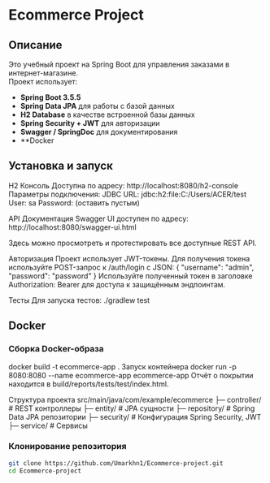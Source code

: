 # Ecommerce Project

## Описание
Это учебный проект на Spring Boot для управления заказами в интернет-магазине.  
Проект использует:  
- **Spring Boot 3.5.5**  
- **Spring Data JPA** для работы с базой данных  
- **H2 Database** в качестве встроенной базы данных  
- **Spring Security + JWT** для авторизации  
- **Swagger / SpringDoc** для документирования 
- **Docker
 

## Установка и запуск
H2 Консоль
Доступна по адресу:
http://localhost:8080/h2-console
Параметры подключения:
JDBC URL: jdbc:h2:file:C:/Users/ACER/test
User: sa
Password: (оставить пустым)


API Документация
Swagger UI доступен по адресу:
http://localhost:8080/swagger-ui.html

Здесь можно просмотреть и протестировать все доступные REST API.

Авторизация
Проект использует JWT-токены.
Для получения токена используйте POST-запрос к /auth/login с JSON:
{
  "username": "admin",
  "password": "password"
}
Используйте полученный токен в заголовке Authorization: Bearer <token> для доступа к защищённым эндпоинтам.

Тесты
Для запуска тестов:
./gradlew test

## Docker
### Сборка Docker-образа
docker build -t ecommerce-app .
Запуск контейнера
docker run -p 8080:8080 --name ecommerce-app ecommerce-app
Отчёт о покрытии находится в build/reports/tests/test/index.html.

Структура проекта
src/main/java/com/example/ecommerce
├─ controller/     # REST контроллеры
├─ entity/         # JPA сущности
├─ repository/     # Spring Data JPA репозитории
├─ security/       # Конфигурация Spring Security, JWT
├─ service/        # Сервисы






### Клонирование репозитория
```bash
git clone https://github.com/Umarkhn1/Ecommerce-project.git
cd Ecommerce-project

